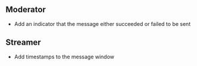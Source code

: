 ## Moderator

* Add an indicator that the message either succeeded or failed to be sent

## Streamer

* Add timestamps to the message window